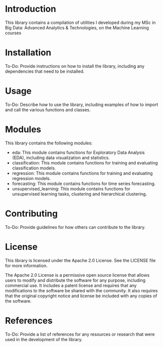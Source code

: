 # Introduction

This library contains a compilation of utilities I developed during my MSc in Big Data: Advanced Analytics & Technologies, 
on the Machine Learning courses


# Installation
To-Do: Provide instructions on how to install the library, including any dependencies that need to be installed.

# Usage
To-Do: Describe how to use the library, including examples of how to import and call the various functions and classes.

# Modules

This library contains the following modules:

+ eda: This module contains functions for Exploratory Data Analysis (EDA), including data visualization and statistics.
+ classification: This module contains functions for training and evaluating classification models.
+ regression: This module contains functions for training and evaluating regression models.
+ forecasting: This module contains functions for time series forecasting.
+ unsupervised_learning: This module contains functions for unsupervised learning tasks, clustering and hierarchical clustering.

# Contributing
To-Do: Provide guidelines for how others can contribute to the library.

# License
This library is licensed under the Apache 2.0 License. See the LICENSE file for more information.

The Apache 2.0 License is a permissive open source license that allows users to modify and distribute the software for any purpose, including commercial use. It includes a patent license and requires that any modifications to the software be shared with the community. It also requires that the original copyright notice and license be included with any copies of the software.

# References
To-Do: Provide a list of references for any resources or research that were used in the development of the library.